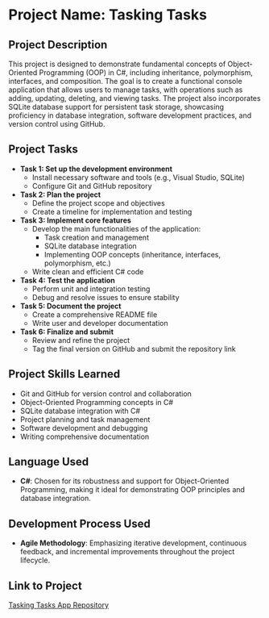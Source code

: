 # Project Name: Tasking Tasks

## Project Description
This project is designed to demonstrate fundamental concepts of Object-Oriented Programming (OOP) in C#, including inheritance, polymorphism, interfaces, and composition. The goal is to create a functional console application that allows users to manage tasks, with operations such as adding, updating, deleting, and viewing tasks. The project also incorporates SQLite database support for persistent task storage, showcasing proficiency in database integration, software development practices, and version control using GitHub.

## Project Tasks
- **Task 1: Set up the development environment**
  - Install necessary software and tools (e.g., Visual Studio, SQLite)
  - Configure Git and GitHub repository
- **Task 2: Plan the project**
  - Define the project scope and objectives
  - Create a timeline for implementation and testing
- **Task 3: Implement core features**
  - Develop the main functionalities of the application:
    - Task creation and management
    - SQLite database integration
    - Implementing OOP concepts (inheritance, interfaces, polymorphism, etc.)
  - Write clean and efficient C# code
- **Task 4: Test the application**
  - Perform unit and integration testing
  - Debug and resolve issues to ensure stability
- **Task 5: Document the project**
  - Create a comprehensive README file
  - Write user and developer documentation
- **Task 6: Finalize and submit**
  - Review and refine the project
  - Tag the final version on GitHub and submit the repository link

## Project Skills Learned
- Git and GitHub for version control and collaboration
- Object-Oriented Programming concepts in C#
- SQLite database integration with C#
- Project planning and task management
- Software development and debugging
- Writing comprehensive documentation

## Language Used
- **C#**: Chosen for its robustness and support for Object-Oriented Programming, making it ideal for demonstrating OOP principles and database integration.

## Development Process Used
- **Agile Methodology**: Emphasizing iterative development, continuous feedback, and incremental improvements throughout the project lifecycle.

## Link to Project
[Tasking Tasks App Repository](https://github.com/antdia4309/SimpleWebApplication)

